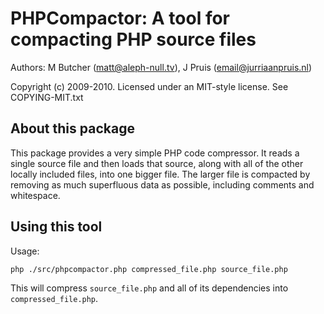 # PHPCompactor: A tool for compacting PHP source files

Authors: M Butcher (matt@aleph-null.tv), J Pruis (email@jurriaanpruis.nl)

Copyright (c) 2009-2010. Licensed under an MIT-style license. See COPYING-MIT.txt

## About this package

This package provides a very simple PHP code compressor. It reads a single source file and then loads that source, along with all of the other locally included files, into one bigger file. The larger file is compacted by removing as much superfluous data as possible, including comments and whitespace.

## Using this tool

Usage:

    php ./src/phpcompactor.php compressed_file.php source_file.php 
    
This will compress `source_file.php` and all of its dependencies into `compressed_file.php`.